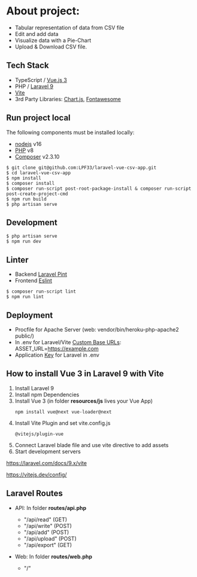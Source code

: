 # About project:

 - Tabular representation of data from CSV file 
 - Edit and add data 
 - Visualize data with a Pie-Chart
 - Upload & Download CSV file.

## Tech Stack

- TypeScript / [Vue.js 3](https://vuejs.org/)
- PHP / [Laravel 9](https://laravel.com/)
- [Vite](https://laravel.com/docs/9.x/vite)
- 3rd Party Libraries: [Chart.js](https://vue-chartjs.org/), [Fontawesome](https://fontawesome.com/icons)

## Run project local

The following components must be installed locally:

- [nodejs](https://nodejs.org/en/) v16
- [PHP](https://dotnet.microsoft.com/download) v8
- [Composer](https://getcomposer.org/) v2.3.10

```console
$ git clone git@github.com:LPF33/laravel-vue-csv-app.git
$ cd laravel-vue-csv-app
$ npm install
$ composer install
$ composer run-script post-root-package-install & composer run-script post-create-project-cmd
$ npm run build
$ php artisan serve
```

## Development

```console
$ php artisan serve
$ npm run dev
```

## Linter

- Backend [Laravel Pint](https://laravel.com/docs/9.x/pint)
- Frontend [Eslint](https://eslint.org/)
  
```console
$ composer run-script lint 
$ npm run lint
```

## Deployment

- Procfile for Apache Server (web: vendor/bin/heroku-php-apache2 public/)
- In .env for Laravel/Vite [Custom Base URLs](https://laravel.com/docs/9.x/vite#custom-base-urls): ASSET_URL=https://example.com
- Application [Key](https://laravel.com/docs/7.x/installation) for Laravel in .env 

## How to install Vue 3 in Laravel 9 with Vite

1. Install Laravel 9
2. Install npm Dependencies
3. Install Vue 3 (in folder **resources/js** lives your Vue App)
   ```console
   npm install vue@next vue-loader@next
    ```
4. Install Vite Plugin and set vite.config.js
    ```console
    @vitejs/plugin-vue
    ```
5. Connect Laravel blade file and use vite directive to add assets
6. Start development servers

https://laravel.com/docs/9.x/vite

https://vitejs.dev/config/

## Laravel Routes

  - API: In folder **routes/api.php**
    - "/api/read" (GET)
    - "/api/write" (POST)
    - "/api/add" (POST)
    - "/api/upload" (POST)
    - "/api/export" (GET)
  
  - Web: In folder **routes/web.php**
    - "/"